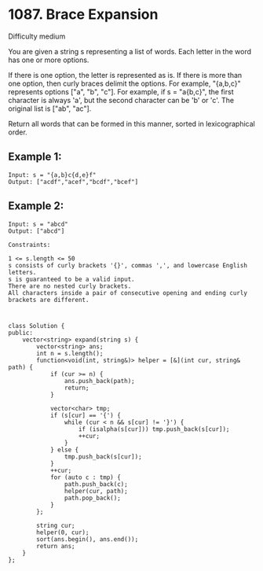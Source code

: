 # 1087. Brace Expansion
Difficulty medium

You are given a string s representing a list of words. Each letter in the word has one or more options.

If there is one option, the letter is represented as is.
If there is more than one option, then curly braces delimit the options. For example, "{a,b,c}" represents options ["a", "b", "c"].
For example, if s = "a{b,c}", the first character is always 'a', but the second character can be 'b' or 'c'. The original list is ["ab", "ac"].

Return all words that can be formed in this manner, sorted in lexicographical order.


## Example 1:
```
Input: s = "{a,b}c{d,e}f"
Output: ["acdf","acef","bcdf","bcef"]
```


## Example 2:
```
Input: s = "abcd"
Output: ["abcd"]
```


```
Constraints:

1 <= s.length <= 50
s consists of curly brackets '{}', commas ',', and lowercase English letters.
s is guaranteed to be a valid input.
There are no nested curly brackets.
All characters inside a pair of consecutive opening and ending curly brackets are different.
```


#
```
class Solution {
public:
    vector<string> expand(string s) {
        vector<string> ans;
        int n = s.length();
        function<void(int, string&)> helper = [&](int cur, string& path) {
            if (cur >= n) {
                ans.push_back(path);
                return;
            }

            vector<char> tmp;
            if (s[cur] == '{') {
                while (cur < n && s[cur] != '}') {
                    if (isalpha(s[cur])) tmp.push_back(s[cur]);
                    ++cur;
                }
            } else {
                tmp.push_back(s[cur]);
            }
            ++cur;
            for (auto c : tmp) {
                path.push_back(c);
                helper(cur, path);
                path.pop_back();
            }
        };

        string cur;
        helper(0, cur);
        sort(ans.begin(), ans.end());
        return ans;
    }
};
```